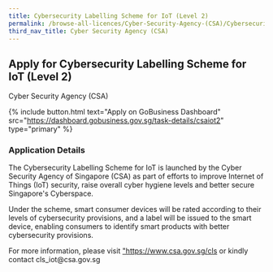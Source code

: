 ```yaml
---
title: Cybersecurity Labelling Scheme for IoT (Level 2)
permalink: /browse-all-licences/Cyber-Security-Agency-(CSA)/Cybersecurity-Labelling-Scheme-for-IoT-(Level-2)
third_nav_title: Cyber Security Agency (CSA)
---
```


## Apply for Cybersecurity Labelling Scheme for IoT (Level 2)

Cyber Security Agency (CSA)

{% include button.html text="Apply on GoBusiness Dashboard" src="https://dashboard.gobusiness.gov.sg/task-details/csaiot2" type="primary" %}

<H3>Application Details</H3>

<p>The Cybersecurity Labelling Scheme for IoT is launched by the Cyber Security Agency of Singapore (CSA) as part of efforts to improve Internet of Things (IoT) security, raise overall cyber hygiene levels and better secure Singapore's Cyberspace.</p><p>Under the scheme, smart consumer devices will be rated according to their levels of cybersecurity provisions, and a label will be issued to the smart device, enabling consumers to identify smart products with better cybersecurity provisions.</p><p>For more information, please visit <a href="https://www.csa.gov.sg/cls" target="_blank">"https://www.csa.gov.sg/cls</a> or kindly contact cls_iot@csa.gov.sg</p>

